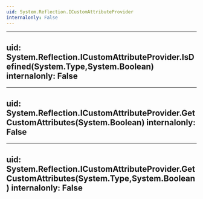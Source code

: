 ```yaml
---
uid: System.Reflection.ICustomAttributeProvider
internalonly: False
---
```


---
uid: System.Reflection.ICustomAttributeProvider.IsDefined(System.Type,System.Boolean)
internalonly: False
---

---
uid: System.Reflection.ICustomAttributeProvider.GetCustomAttributes(System.Boolean)
internalonly: False
---

---
uid: System.Reflection.ICustomAttributeProvider.GetCustomAttributes(System.Type,System.Boolean)
internalonly: False
---
